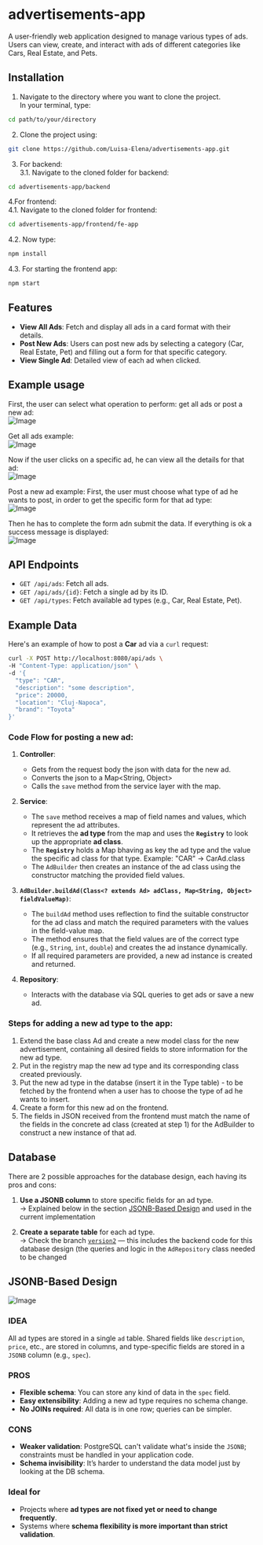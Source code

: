# advertisements-app

A user-friendly web application designed to manage various types of ads. Users can view, create, and interact with ads of different categories like Cars, Real Estate, and Pets.  

## **Installation**
1. Navigate to the directory where you want to clone the project.  
In your terminal, type:  
```sh
cd path/to/your/directory
```
2. Clone the project using:  
```sh
git clone https://github.com/Luisa-Elena/advertisements-app.git
```
3. For backend:  
3.1. Navigate to the cloned folder for backend:
```sh
cd advertisements-app/backend
```
4.For frontend:  
4.1. Navigate to the cloned folder for frontend:
```sh
cd advertisements-app/frontend/fe-app
```
4.2. Now type:
```sh
npm install
```
4.3. For starting the frontend app:
```sh
npm start
```


## Features
- **View All Ads**: Fetch and display all ads in a card format with their details.
- **Post New Ads**: Users can post new ads by selecting a category (Car, Real Estate, Pet) and filling out a form for that specific category.
- **View Single Ad**: Detailed view of each ad when clicked.

## Example usage  
First, the user can select what operation to perform: get all ads or post a new ad:  
![Image](https://github.com/user-attachments/assets/7152f421-8171-4bcb-9a32-9292d87e1e02)  

Get all ads example:  
![Image](https://github.com/user-attachments/assets/ea098d03-3979-43a9-87b7-9a7849b62cb7)  

Now if the user clicks on a specific ad, he can view all the details for that ad:  
![Image](https://github.com/user-attachments/assets/57b5cc73-f60d-4414-b291-5054610a5e93)

Post a new ad example:
First, the user must choose what type of ad he wants to post, in order to get the specific form for that ad type:  
![Image](https://github.com/user-attachments/assets/63482048-6b7f-4cf7-9566-047e95ea314d)  

Then he has to complete the form adn submit the data. If everything is ok a success message is displayed:  
![Image](https://github.com/user-attachments/assets/ea64ea7f-f62e-42e8-8bcb-2e249ba04dc9)  



## API Endpoints
- `GET /api/ads`: Fetch all ads.
- `GET /api/ads/{id}`: Fetch a single ad by its ID.
- `GET /api/types`: Fetch available ad types (e.g., Car, Real Estate, Pet).


## Example Data
Here's an example of how to post a **Car** ad via a `curl` request:
```bash
curl -X POST http://localhost:8080/api/ads \
-H "Content-Type: application/json" \
-d '{
  "type": "CAR",
  "description": "some description",
  "price": 20000,
  "location": "Cluj-Napoca",
  "brand": "Toyota"
}'
```


### Code Flow for posting a new ad:

1. **Controller**:
   - Gets from the request body the json with data for the new ad.
   - Converts the json to a Map<String, Object>
   - Calls the `save` method from the service layer with the map.  

2. **Service**:
   - The `save` method receives a map of field names and values, which represent the ad attributes.
   - It retrieves the **ad type** from the map and uses the **`Registry`** to look up the appropriate **ad class**.
   - The **`Registry`** holds a Map bhaving as key the ad type and the value the specific ad class for that type. Example: "CAR" -> CarAd.class  
   - The `AdBuilder` then creates an instance of the ad class using the constructor matching the provided field values.

3. **`AdBuilder.buildAd(Class<? extends Ad> adClass, Map<String, Object> fieldValueMap)`**:
   - The `buildAd` method uses reflection to find the suitable constructor for the ad class and match the required parameters with the values in the field-value map.
   - The method ensures that the field values are of the correct type (e.g., `String`, `int`, `double`) and creates the ad instance dynamically.
   - If all required parameters are provided, a new ad instance is created and returned.

4. **Repository**:
   - Interacts with the database via SQL queries to get ads or save a new ad.  
  

### Steps for adding a new ad type to the app:
1. Extend the base class Ad and create a new model class for the new advertisement, containing all desired fields to store information for the new ad type.
2. Put in the registry map the new ad type and its corresponding class created previously.
3. Put the new ad type in the databse (insert it in the Type table) - to be fetched by the frontend when a user has to choose the type of ad he wants to insert.
4. Create a form for this new ad on the frontend.
5. The fields in JSON received from the frontend must match the name of the fields in the concrete ad class (created at step 1) for the AdBuilder to construct a new instance of that ad.



## Database
There are 2 possible approaches for the database design, each having its pros and cons:  
1. **Use a JSONB column** to store specific fields for an ad type.  
   -> Explained below in the section [JSONB-Based Design](#-idea-jsonb) and used in the current implementation  

2. **Create a separate table** for each ad type.  
   → Check the branch [`version2`](https://github.com/Luisa-Elena/advertisements-app/tree/version2) — this includes the backend code for this database design (the queries and logic in the `AdRepository` class needed to be changed  


## JSONB-Based Design

![Image](https://github.com/user-attachments/assets/35423bbd-6bca-45bd-9895-dbadb6e935cd)

### IDEA  
All ad types are stored in a single `ad` table. Shared fields like `description`, `price`, etc., are stored in columns, and type-specific fields are stored in a `JSONB` column (e.g., `spec`).

### PROS  
- **Flexible schema**: You can store any kind of data in the `spec` field.  
- **Easy extensibility**: Adding a new ad type requires no schema change.  
- **No JOINs required**: All data is in one row; queries can be simpler.

### CONS  
- **Weaker validation**: PostgreSQL can't validate what's inside the `JSONB`; constraints must be handled in your application code.  
- **Schema invisibility**: It’s harder to understand the data model just by looking at the DB schema.

### Ideal for  
- Projects where **ad types are not fixed yet or need to change frequently**.  
- Systems where **schema flexibility is more important than strict validation**.

